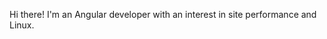 Hi there! I'm an Angular developer with an interest in site performance and Linux.

<!---
austin-a/austin-a is a ✨ special ✨ repository because its `README.md` (this file) appears on your GitHub profile.
You can click the Preview link to take a look at your changes.
--->
